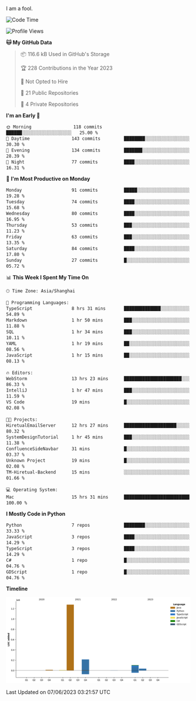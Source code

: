I am a fool.

<!--START_SECTION:waka-->
![Code Time](http://img.shields.io/badge/Code%20Time-460%20hrs%2028%20mins-blue)

![Profile Views](http://img.shields.io/badge/Profile%20Views-0-blue)

**🐱 My GitHub Data** 

> 📦 116.6 kB Used in GitHub's Storage 
 > 
> 🏆 228 Contributions in the Year 2023
 > 
> 🚫 Not Opted to Hire
 > 
> 📜 21 Public Repositories 
 > 
> 🔑 4 Private Repositories 
 > 
**I'm an Early 🐤** 

```text
🌞 Morning                118 commits         ██████░░░░░░░░░░░░░░░░░░░   25.00 % 
🌆 Daytime                143 commits         ████████░░░░░░░░░░░░░░░░░   30.30 % 
🌃 Evening                134 commits         ███████░░░░░░░░░░░░░░░░░░   28.39 % 
🌙 Night                  77 commits          ████░░░░░░░░░░░░░░░░░░░░░   16.31 % 
```
📅 **I'm Most Productive on Monday** 

```text
Monday                   91 commits          █████░░░░░░░░░░░░░░░░░░░░   19.28 % 
Tuesday                  74 commits          ████░░░░░░░░░░░░░░░░░░░░░   15.68 % 
Wednesday                80 commits          ████░░░░░░░░░░░░░░░░░░░░░   16.95 % 
Thursday                 53 commits          ███░░░░░░░░░░░░░░░░░░░░░░   11.23 % 
Friday                   63 commits          ███░░░░░░░░░░░░░░░░░░░░░░   13.35 % 
Saturday                 84 commits          ████░░░░░░░░░░░░░░░░░░░░░   17.80 % 
Sunday                   27 commits          █░░░░░░░░░░░░░░░░░░░░░░░░   05.72 % 
```


📊 **This Week I Spent My Time On** 

```text
🕑︎ Time Zone: Asia/Shanghai

💬 Programming Languages: 
TypeScript               8 hrs 31 mins       ██████████████░░░░░░░░░░░   54.89 % 
Markdown                 1 hr 50 mins        ███░░░░░░░░░░░░░░░░░░░░░░   11.88 % 
SQL                      1 hr 34 mins        ███░░░░░░░░░░░░░░░░░░░░░░   10.11 % 
YAML                     1 hr 19 mins        ██░░░░░░░░░░░░░░░░░░░░░░░   08.56 % 
JavaScript               1 hr 15 mins        ██░░░░░░░░░░░░░░░░░░░░░░░   08.13 % 

🔥 Editors: 
WebStorm                 13 hrs 23 mins      ██████████████████████░░░   86.33 % 
IntelliJ                 1 hr 47 mins        ███░░░░░░░░░░░░░░░░░░░░░░   11.59 % 
VS Code                  19 mins             █░░░░░░░░░░░░░░░░░░░░░░░░   02.08 % 

🐱‍💻 Projects: 
HiretualEmailServer      12 hrs 27 mins      ████████████████████░░░░░   80.32 % 
SystemDesignTutorial     1 hr 45 mins        ███░░░░░░░░░░░░░░░░░░░░░░   11.38 % 
ConfluenceSideNavbar     31 mins             █░░░░░░░░░░░░░░░░░░░░░░░░   03.37 % 
Unknown Project          19 mins             █░░░░░░░░░░░░░░░░░░░░░░░░   02.08 % 
TM-Hiretual-Backend      15 mins             ░░░░░░░░░░░░░░░░░░░░░░░░░   01.66 % 

💻 Operating System: 
Mac                      15 hrs 31 mins      █████████████████████████   100.00 % 
```

**I Mostly Code in Python** 

```text
Python                   7 repos             ████████░░░░░░░░░░░░░░░░░   33.33 % 
JavaScript               3 repos             ████░░░░░░░░░░░░░░░░░░░░░   14.29 % 
TypeScript               3 repos             ████░░░░░░░░░░░░░░░░░░░░░   14.29 % 
C#                       1 repo              █░░░░░░░░░░░░░░░░░░░░░░░░   04.76 % 
GDScript                 1 repo              █░░░░░░░░░░░░░░░░░░░░░░░░   04.76 % 
```



**Timeline**

![Lines of Code chart](https://raw.githubusercontent.com/VeejaLiu/VeejaLiu/master/assets/bar_graph.png)


 Last Updated on 07/06/2023 03:21:57 UTC
<!--END_SECTION:waka-->
